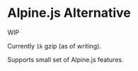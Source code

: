 # Alpine.js Alternative

WIP

Currently `1k` gzip (as of writing).

Supports small set of Alpine.js features.